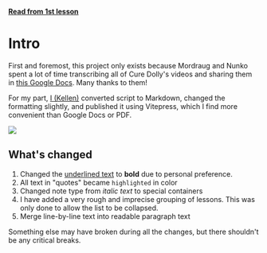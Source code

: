 **[Read from 1st lesson
](https://kellenok.github.io/cure-script/1-the-basic-types-of-sentences.html)**

# Intro

First and foremost, this project only exists because Mordraug and Nunko spent a lot of time transcribing all of Cure Dolly's videos and sharing them in [this Google Docs](https://docs.google.com/document/d/1XpuXerkGU8waJ4DPDNJA4bGeqOvM-csXjTe57iHARHc/). Many thanks to them!

For my part, [I (Kellen)](https://bento.me/kln) converted script to Markdown, changed the formatting slightly, and published it using Vitepress, which I find more convenient than Google Docs or PDF.

<img src="https://i.imgur.com/YOWRijj.png">

## What's changed

1. Changed the <u>underlined text</u> to **bold** due to personal preference.
2. All text in "quotes" became `highlighted` in color
3. Changed note type from *italic text* to speсial containers
4. I have added a very rough and imprecise grouping of lessons. This was only done to allow the list to be collapsed.
5. Merge line-by-line text into readable paragraph text

Something else may have broken during all the changes, but there shouldn't be any critical breaks.
